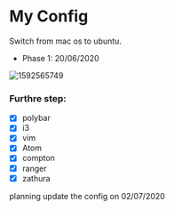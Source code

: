# My Config

Switch from mac os to ubuntu. 


+ Phase 1: 20/06/2020


![1592565749](https://user-images.githubusercontent.com/65656564/85128353-fc53ae80-b228-11ea-8b6b-204812006da6.png)

### Furthre step:
- [x] polybar 
- [x] i3  
- [x] vim 
- [x] Atom
- [x] compton
- [x] ranger
- [x] zathura

planning update the config on 02/07/2020
